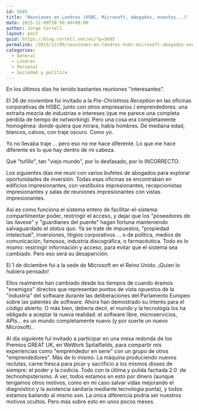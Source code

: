 ```yaml
---
id: 5685
title: 'Reuniones en Londres (HSBC, Microsoft, abogados, eventos...)'
date: 2015-12-09T10:50:49+00:00
author: Jorge Cortell
layout: post
guid: https://blog.cortell.net/es/?p=5685
permalink: /2015/12/09/reuniones-en-londres-hsbc-microsoft-abogados-eventos/
categories:
  - General
  - Londres
  - Personal
  - Sociedad y polí­tica
---
```

En los últimos días he tenido bastantes reuniones "interesantes".

El 26 de noviembre fui invitado a la _Pre-Christmas Reception_ en las oficinas corporativas de HSBC, junto con otros empresarios / emprendedores: una extraña mezcla de industrias e intereses (que me parece una completa pérdida de tiempo de _networking_). Pero una cosa era completamente homogénea: donde quiera que mirara, había hombres. De mediana edad, blancos, calvos, con traje oscuro. Como yo.

Yo no llevaba traje ... pero eso no me hace diferente. Lo que me hace diferente es lo que hay dentro de mi cabeza.

Qué "tufillo", tan "viejo mundo", por lo desfasado, por lo INCORRECTO.

Los siguientes días me reuní con varios bufetes de abogados para explorar oportunidades de inversión. Todas esas oficinas se encontraban en edificios impresionantes, con vestíbulos impresionantes, recepcionistas impresionantes y salas de reuniones impresionantes con vistas impresionantes.

Así es como funciona el sistema entero de facilitar-el-sistema: compartimentar poder, restringir el acceso, y dejar que los "poseedores de las llavese" y "guardianes del puente" hagan fortuna manteniendo salvaguardado el _status quo_. Ya se trate de impuestos, "propiedad intelectual", inversiones, litigios corporativos ... o de política, medios de comunicación, famosos, industria discográfica, o farmacéutica. Todo es lo mismo: restringir información y acceso, para evitar que el sistema sea cambiado. Pero eso será su desaparición.

El 1 de diciembre fui a la sede de Microsoft en el Reino Unido. ¡Quien lo hubiera pensado!

Ellos realmente han cambiado desde los tiempos de cuando éramos "enemigos" directos que representan puntos de vista opuestos de la "industria" del software durante las deliberaciones del Parlamento Europeo sobre las patentes de software. Ahora han demostrado su interés para el código abierto. O más bien, debería decir, el mundo y la tecnología los ha obligado a aceptar la nueva realidad: el software libre, microservicios, APIs... es un mundo completamente nuevo (y por suerte un nuevo Microsoft).

Al día siguiente fuí invitado a participar en una mesa redonda de los Premios GREAT UK, en WeWork Spitalfields, para compartir mis experiencias como "emprendedor en serie" con un grupo de otros "emprendedores". Más de lo mismo. La máquina produciendo nuevos reclutas, carne fresca para picar y sacrificio a los mismos dioses de siempre: el poder y la codicia. Todo con la última y pulida fachada 2.0  de technohipsterismo. A ver, todos estamos en esto por dinero (aunque tengamos otros motivos, como en mi caso salvar vidas mejorando el diagnóstico y la asistencia sanitaria mediante tecnología punta), y todos estamos bailando al mismo son. La única diferencia podría ser nuestros motivos ocultos. Pero más sobre esto en unos pocos meses.